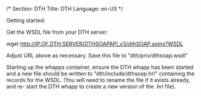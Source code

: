 /*
Section: DTH
Title: DTH
Language: en-US
*/

Getting started:

Get the WSDL file from your DTH server:

wget http://IP.OF.DTH.SERVER/DTHSOAPAPI_v3/dthSOAP.asmx?WSDL

Adjust URL above as necessary. Save this file to "dth/priv/dthsoap.wsdl"

Starting up the whapps container, ensure the DTH whapp has been started and a
new file should be written to "dth/include/dthsoap.hrl" containing the records
for the WSDL. (You will need to rename the file if it exists already, and re-
start the DTH whapp to create a new version of the .hrl file).

